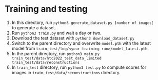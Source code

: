 # Training and testing

1. In this directory, run `python3 generate_dataset.py [number of images]` to generate a dataset.
2. Run `python3 train.py` and wait a day or two.
3. Download the test dataset with `python3 download_dataset.py`
4. Switch to the parent directory and overwrite `model.pth` with the latest model from `train_test/log/<your training run>/model_latest.pth`.
5. In the parent directory, run `python3 main.py train_test/data/htc2022_test_data_limited train_test/data/reconstructions`
6. In `train_test` directory, run `python3 test.py` to compute scores for images in `train_test/data/reconstructions` directory.
